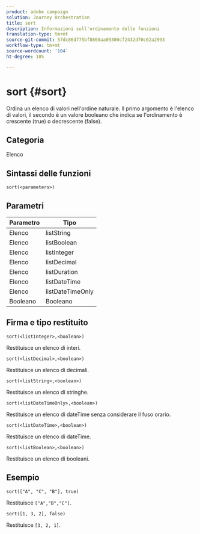 ```yaml
---
product: adobe campaign
solution: Journey Orchestration
title: sort
description: Informazioni sull'ordinamento delle funzioni
translation-type: tm+mt
source-git-commit: 57dc86d775bf8860aa09300cf2432d70c62a2993
workflow-type: tm+mt
source-wordcount: '104'
ht-degree: 10%

---
```



# sort {#sort}

Ordina un elenco di valori nell&#39;ordine naturale. Il primo argomento è l&#39;elenco di valori, il secondo è un valore booleano che indica se l&#39;ordinamento è crescente (true) o decrescente (false).

## Categoria

Elenco

## Sintassi delle funzioni

`sort(<parameters>)`

## Parametri

| Parametro | Tipo |
|-----------|------------------|
| Elenco | listString |
| Elenco | listBoolean |
| Elenco | listInteger |
| Elenco | listDecimal |
| Elenco | listDuration |
| Elenco | listDateTime |
| Elenco | listDateTimeOnly |
| Booleano | Booleano |

## Firma e tipo restituito

`sort(<listInteger>,<boolean>)`

Restituisce un elenco di interi.

`sort(<listDecimal>,<boolean>)`

Restituisce un elenco di decimali.

`sort(<listString>,<boolean>)`

Restituisce un elenco di stringhe.

`sort(<listDateTimeOnly>,<boolean>)`

Restituisce un elenco di dateTime senza considerare il fuso orario.

`sort(<listDateTime>,<boolean>)`

Restituisce un elenco di dateTime.

`sort(<listBoolean>,<boolean>)`

Restituisce un elenco di booleani.

## Esempio

`sort(["A", "C", "B"], true)`

Restituisce `["A","B","C"]`.

`sort([1, 3, 2], false)`

Restituisce `[3, 2, 1]`.
